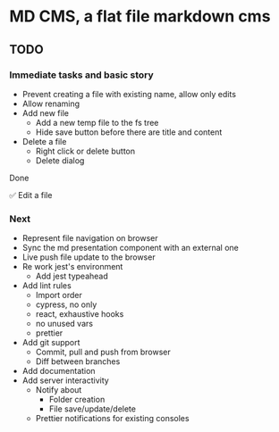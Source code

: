 # MD CMS, a flat file markdown cms

## TODO

### Immediate tasks and basic story

- Prevent creating a file with existing name, allow only edits
- Allow renaming
- Add new file
  - Add a new temp file to the fs tree
  - Hide save button before there are title and content
- Delete a file
  - Right click or delete button
  - Delete dialog

Done

✅ Edit a file

### Next

- Represent file navigation on browser
- Sync the md presentation component with an external one
- Live push file update to the browser
- Re work jest's environment
  - Add jest typeahead
- Add lint rules
  - Import order
  - cypress, no only
  - react, exhaustive hooks
  - no unused vars
  - prettier
- Add git support
  - Commit, pull and push from browser
  - Diff between branches
- Add documentation
- Add server interactivity
  - Notify about
    - Folder creation
    - File save/update/delete
  - Prettier notifications for existing consoles
